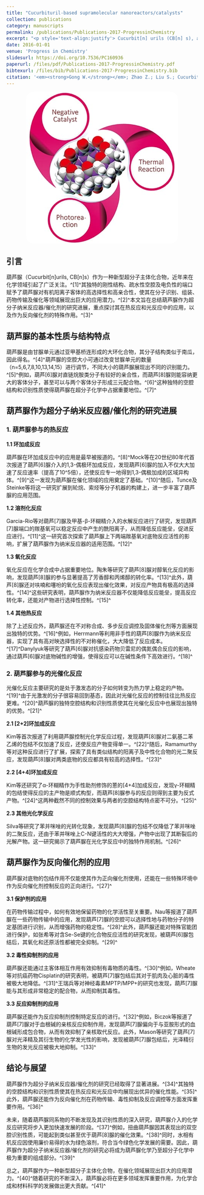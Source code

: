 ```yaml
---
title: "Cucurbituril-based supramolecular nanoreactors/catalysts"
collection: publications
category: manuscripts
permalink: /publications/Publications-2017-ProgressinChemistry
excerpt: "<p style='text-align:justify'> Cucurbit[n] urils (CB[n] s), as a kind of rapidly developing supramolecular hosts, have been attracting more and more attentions. With their rigid structures, hydrophobic cavities and electronegative carbonyl groups on the portals, CB[n] s show their unique recognition properties——high selectivity and high binding affinity toward organic cations. In the past decade, CB[n] s have been utilized not only in basic recognition research but also in the construction of complicated three-dimensional materials and even in drug delivery systems. Besides, CB[n] s have been creatively used to control the reaction process and have obtained numerous successes. Herein, this review mainly describes the use of cucurbiturils as supramolecular nanoreactors/catalysts to accelerate or control the reaction process in thermal reactions as well as photoreactions. Moreover, the inhibition effect on guest's activity caused by the encapsulation inside cucurbiturils is also discussed.</p><img src='/images/GA/Publications-2017-ProgressinChemistry.jpg' style='width: 400px; border-radius: 20px; display: block; margin: 0 auto;'>"
date: 2016-01-01
venue: 'Progress in Chemistry'
slidesurl: https://doi.org/10.7536/PC160936
paperurl: /files/pdf/Publications-2017-ProgressinChemistry.pdf
bibtexurl: /files/bib/Publications-2017-ProgressinChemistry.bib
citation: '<em><strong>Gong W.</strong></em>; Zhao Z.; Liu S.; Cucurbituril-based supramolecular nanoreactors/catalysts. <em>Progress in Chemistry,</em>&nbsp; <strong>2016</strong>, 28 (12): 1732-1742.&nbsp;https://doi.org/10.7536/PC160936'
---
```



<img src='/images/GA/Publications-2017-ProgressinChemistry.jpg' style='border-radius: 20px; display: block; margin: 0 auto;'>

## 引言

葫芦脲（Cucurbit[n]urils, CB[n]s）作为一种新型超分子主体化合物，近年来在化学领域引起了广泛关注。^[1]^其独特的刚性结构、疏水性空腔及电负性的端口赋予了葫芦脲对有机阳离子客体的高选择性和高亲合性，使其在分子识别、组装、药物传输及催化等领域展现出巨大的应用潜力。^[2]^本文旨在总结葫芦脲作为超分子纳米反应器/催化剂的研究进展，重点探讨其在热反应和光反应中的应用，以及作为反向催化剂的特殊作用。^[3]^

## 葫芦脲的基本性质与结构特点

葫芦脲是由甘脲单元通过亚甲基桥连形成的大环化合物，其分子结构类似于南瓜，因此得名。^[4]^葫芦脲的空腔大小可通过改变甘脲单元的数量（n=5,6,7,8,10,13,14,15）进行调节，不同大小的葫芦脲展现出不同的识别能力。^[5]^例如，葫芦[6]脲对直链烷胺类分子有较好的亲合性，而葫芦[8]脲则能容纳更大的客体分子，甚至可以与两个客体分子形成三元配合物。^[6]^这种独特的空腔结构和识别性质使得葫芦脲在超分子化学中占据重要地位。^[7]^

## 葫芦脲作为超分子纳米反应器/催化剂的研究进展

### 1. 葫芦脲参与的热反应

**1.1 环加成反应**

葫芦脲在环加成反应中的应用是最早被报道的。^[8]^Mock等在20世纪80年代首次报道了葫芦[6]脲介入的1,3-偶极环加成反应，发现葫芦[6]脲的加入不仅大大加速了反应速率（提高了10^5倍），还使反应专一地得到1,3-偶极加成的区域异构体。^[9]^这一发现为葫芦脲在催化领域的应用奠定了基础。^[10]^随后，Tunce及Steinke等将这一研究扩展到轮烷、索烃等分子机器的构建上，进一步丰富了葫芦脲的应用范围。

**1.2 溶剂化反应**

Garcia-Rio等对葫芦[7]脲及甲基-β-环糊精介入的水解反应进行了研究，发现葫芦[7]脲端口的羰基氧可以稳定反应中产生的酰阳离子，从而降低反应能垒，促进反应进行。^[11]^这一研究首次探索了葫芦脲上下两端羰基氧对底物反应活性的影响，扩展了葫芦脲作为纳米反应器的适用范围。^[12]^

**1.3 氧化反应**

氧化反应在化学合成中占据重要地位。陶朱等研究了葫芦[8]脲对醇氧化反应的影响，发现葫芦[8]脲的参与显著提高了芳香醇和丙烯醇的转化率。^[13]^此外，葫芦[8]脲还对呋喃和噻吩的氧化反应表现出催化效果，对反应产物具有极高的选择性。^[14]^这些研究表明，葫芦脲作为纳米反应器不仅能降低反应能垒，提高反应转化率，还能对产物进行选择性控制。^[15]^

**1.4 其他热反应**

除了上述反应外，葫芦脲还在不对称合成、多步反应调控及固体催化剂等方面展现出独特的优势。^[16]^例如，Herrmann等利用非手性的葫芦[8]脲作为纳米反应器，实现了具有高对映选择性的不对称催化，大大降低了反应成本。^[17]^Danylyuk等研究了葫芦[6]脲对抗感染药物贝雷尼的偶氮偶合反应的影响，通过葫芦[6]脲对底物碱性的增强，使得反应可以在碱性条件下高效进行。^[18]^

### 2. 葫芦脲参与的光催化反应

光催化反应主要研究的是处于激发态的分子如何转变为热力学上稳定的产物。^[19]^由于光激发的分子很容易回到基态，因此对光催化反应的控制往往比热反应更难。^[20]^葫芦脲的独特空腔结构和识别性质使其在光催化反应中也展现出独特的优势。^[21]^

**2.1 [2+2]环加成反应**

Kim等首次报道了利用葫芦脲控制光化学反应过程，发现葫芦[8]脲对二氨基二苯乙烯的包结不仅加速了反应，还使反应产物变得单一。^[22]^随后，Ramamurthy等对这种反应进行了扩展，探索了具有类似结构的阳离子及中性化合物的光二聚反应，发现葫芦[8]脲对两类底物的反应都具有较高的选择性。^[23]^

**2.2 [4+4]环加成反应**

Kim等还研究了α-环糊精作为手性助剂修饰的蒽的[4+4]加成反应，发现γ-环糊精的包结使得反应的主产物是顺式构型，而葫芦[8]脲参与的反应则得到主要为反式产物。^[24]^这两种截然不同的控制效果与两者的空腔结构特点密不可分。^[25]^

**2.3 其他光化学反应**

Silva等研究了苯并咪唑的光转化现象，发现葫芦[8]脲的包结不仅降低了苯并咪唑的二聚反应，还由于苯并咪唑上C-N键活性的大大增强，产物中出现了其断裂后的光解产物。这一研究揭示了葫芦脲在光化学反应中的独特作用机制。^[26]^

## 葫芦脲作为反向催化剂的应用

葫芦脲对底物的包结作用不仅能使其作为正向催化剂使用，还能在一些特殊环境中作为反向催化剂控制反应的正向进行。^[27]^

**3.1 保护剂的应用**

在药物传输过程中，如何有效地保留药物的化学活性至关重要。Nau等报道了葫芦脲在一些药物传输中的应用，发现葫芦[7]脲的空腔可以选择性地与药物分子的特定基团进行识别，从而增强药物的稳定性。^[28]^此外，葫芦脲还能对特殊官能团进行保护，如张希等对含Se-Se键的化合物反应活性的研究发现，被葫芦[6]脲包结后，其氧化和还原活性都被完全抑制。^[29]^

**3.2 毒性抑制剂的应用**

葫芦脲还能通过主客体相互作用有效抑制有毒物质的毒性。^[30]^例如，Wheate等对抗癌药物Cisplatin的研究表明，被葫芦[7]脲包结后其对于肌肉及心脏的毒性被极大地降低。^[31]^王瑞兵等对神经毒素MPTP/MPP+的研究也发现，葫芦[7]脲能与其形成非常稳定的配合物，从而抑制其毒性。

**3.3 反应抑制剂的应用**

葫芦脲还能作为反应抑制剂控制特定反应的进行。^[32]^例如，Biczok等报道了葫芦[7]脲对于血根碱的亲核反应抑制作用，发现葫芦[7]脲偏向于与亚胺形式的血根碱形成包合物，从而有效抑制了亲核取代反应。此外，Mason等研究了葫芦[7]脲对光泽精及其衍生物的化学发光性的影响，发现被葫芦[7]脲包结后，光泽精衍生物的发光反应被极大地抑制。^[33]^

## 结论与展望

葫芦脲作为超分子纳米反应器/催化剂的研究已经取得了显著进展。^[34]^其独特的空腔结构和识别性质使其在热反应和光反应中均展现出优异的催化性能。^[35]^此外，葫芦脲还能作为反向催化剂在药物传输、毒性抑制及反应调控等方面发挥重要作用。^[36]^

未来，随着葫芦脲同系物的不断发现及其识别性质的深入研究，葫芦脲介入的化学反应研究将步入更加快速发展的阶段。^[37]^例如，扭曲葫芦脲因其表现出的双空腔识别性质，可能起到类似甚至优于葫芦[8]脲的催化效果。^[38]^同时，水相有机反应因使用廉价易得的水为绿色溶剂，符合当今绿色化学发展的需要。因此，葫芦脲作为超分子纳米反应器/催化剂的研究必将成为葫芦脲化学乃至超分子化学中极为重要的组成部分。^[39]^

总之，葫芦脲作为一种新型超分子主体化合物，在催化领域展现出巨大的应用潜力。^[40]^随着研究的不断深入，葫芦脲必将在更多领域发挥重要作用，为化学合成和材料科学的发展做出更大贡献。^[41]^